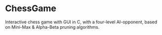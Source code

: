 # ChessGame
Interactive chess game with GUI in C, with a four-level AI-opponent, based on Mini-Max &amp; Alpha-Beta pruning algorithms. 
